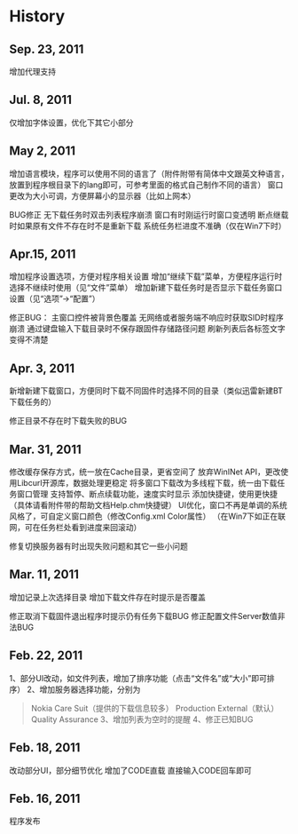 # **History** #

## Sep. 23, 2011 ##

增加代理支持

## Jul. 8, 2011 ##

仅增加字体设置，优化下其它小部分

## May 2, 2011 ##

增加语言模块，程序可以使用不同的语言了（附件附带有简体中文跟英文种语言，放置到程序根目录下的lang即可，可参考里面的格式自己制作不同的语言）
窗口更改为大小可调，方便屏幕小的显示器（比如上网本）

BUG修正
无下载任务时双击列表程序崩溃
窗口有时刚运行时窗口变透明
断点继载时如果原有文件不存在时不是重新下载
系统任务栏进度不准确（仅在Win7下时）

## Apr.15, 2011 ##

增加程序设置选项，方便对程序相关设置
增加“继续下载”菜单，方便程序运行时选择不继续时使用（见“文件”菜单）
增加新建下载任务时是否显示下载任务窗口设置（见“选项”->“配置”）

修正BUG：
主窗口控件被背景色覆盖
无网络或者服务端不响应时获取SID时程序崩溃
通过键盘输入下载目录时不保存跟固件存储路径问题
刷新列表后各标签文字变得不清楚

## Apr. 3, 2011 ##

新增新建下载窗口，方便同时下载不同固件时选择不同的目录（类似迅雷新建BT下载任务的）

修正目录不存在时下载失败的BUG

## Mar. 31, 2011 ##

修改缓存保存方式，统一放在Cache目录，更省空间了
放弃WinINet API，更改使用Libcurl开源库，数据处理更稳定
将多窗口下载改为多线程下载，统一由下载任务窗口管理
支持暂停、断点续载功能，速度实时显示
添加快捷键，使用更快捷（具体请看附件带的帮助文档Help.chm快捷键）
UI优化，窗口不再是单调的系统风格了，可自定义窗口颜色（修改Config.xml Color属性）
（在Win7下如正在联网，可在任务栏处看到进度来回滚动）

修复切换服务器有时出现失败问题和其它一些小问题

## Mar. 11, 2011 ##

增加记录上次选择目录
增加下载文件存在时提示是否覆盖

修正取消下载固件退出程序时提示仍有任务下载BUG
修正配置文件Server数值非法BUG

## Feb. 22, 2011 ##

1、部分UI改动，如文件列表，增加了排序功能（点击“文件名”或“大小”即可排序）
2、增加服务器选择功能，分别为
> Nokia Care Suit（提供的下载信息较多）
> Production External（默认）
> Quality Assurance
3、增加列表为空时的提醒
4、修正已知BUG

## Feb. 18, 2011 ##

改动部分UI，部分细节优化
增加了CODE直载 直接输入CODE回车即可

## Feb. 16, 2011 ##

程序发布